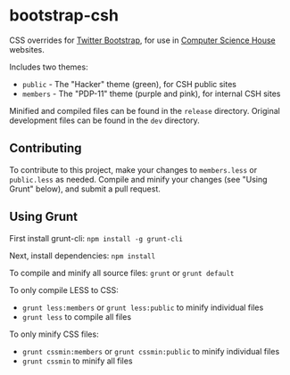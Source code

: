 bootstrap-csh
=============

CSS overrides for [Twitter Bootstrap](http://getbootstrap.com), for use in [Computer Science House](http://csh.rit.edu) websites. 

Includes two themes:
* `public` - The "Hacker" theme (green), for CSH public sites
* `members` - The "PDP-11" theme (purple and pink), for internal CSH sites

Minified and compiled files can be found in the `release` directory. Original development files can be found in the `dev` directory.

Contributing
------------

To contribute to this project, make your changes to `members.less` or `public.less` as needed. Compile and minify your changes (see "Using Grunt" below), and submit a pull request.

Using Grunt
-----------

First install grunt-cli: `npm install -g grunt-cli`

Next, install dependencies: `npm install`

To compile and minify all source files: `grunt` or `grunt default`

To only compile LESS to CSS:
* `grunt less:members` or `grunt less:public` to minify individual files
* `grunt less` to compile all files

To only minify CSS files: 
* `grunt cssmin:members` or `grunt cssmin:public` to minify individual files
* `grunt cssmin` to minify all files
